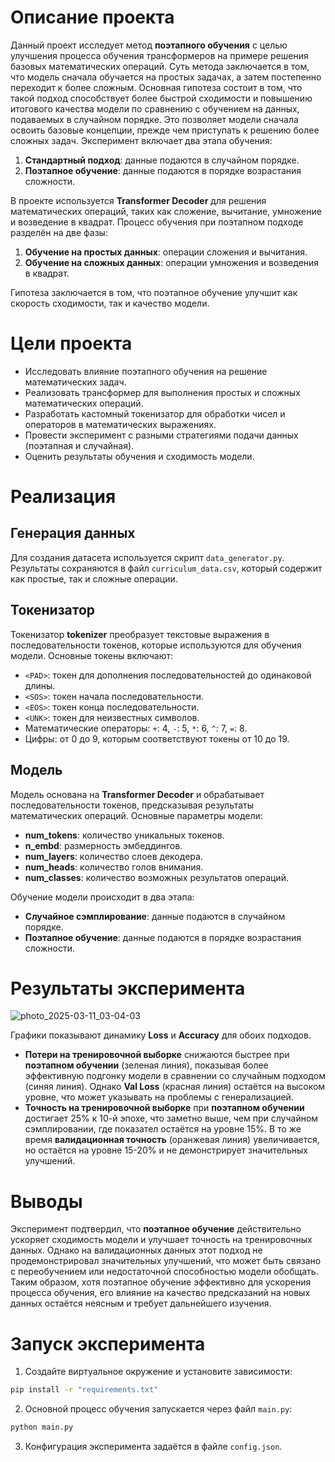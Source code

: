 
# Описание проекта

Данный проект исследует метод **поэтапного обучения** с целью улучшения процесса обучения трансформеров на примере решения базовых математических операций. Суть метода заключается в том, что модель сначала обучается на простых задачах, а затем постепенно переходит к более сложным. Основная гипотеза состоит в том, что такой подход способствует более быстрой сходимости и повышению итогового качества модели по сравнению с обучением на данных, подаваемых в случайном порядке. Это позволяет модели сначала освоить базовые концепции, прежде чем приступать к решению более сложных задач. Эксперимент включает два этапа обучения:

1. **Стандартный подход**: данные подаются в случайном порядке.
2. **Поэтапное обучение**: данные подаются в порядке возрастания сложности.

В проекте используется **Transformer Decoder** для решения математических операций, таких как сложение, вычитание, умножение и возведение в квадрат. Процесс обучения при поэтапном подходе разделён на две фазы:

1. **Обучение на простых данных**: операции сложения и вычитания.
2. **Обучение на сложных данных**: операции умножения и возведения в квадрат.

Гипотеза заключается в том, что поэтапное обучение улучшит как скорость сходимости, так и качество модели.

# Цели проекта

- Исследовать влияние поэтапного обучения на решение математических задач.
- Реализовать трансформер для выполнения простых и сложных математических операций.
- Разработать кастомный токенизатор для обработки чисел и операторов в математических выражениях.
- Провести эксперимент с разными стратегиями подачи данных (поэтапная и случайная).
- Оценить результаты обучения и сходимость модели.
# Реализация
## Генерация данных

Для создания датасета используется скрипт `data_generator.py`. Результаты сохраняются в файл `curriculum_data.csv`, который содержит как простые, так и сложные операции.


## Токенизатор
Токенизатор **tokenizer** преобразует текстовые выражения в последовательности токенов, которые используются для обучения модели. Основные токены включают:

- `<PAD>`: токен для дополнения последовательностей до одинаковой длины. 
- `<SOS>`: токен начала последовательности. 
- `<EOS>`: токен конца последовательности. 
- `<UNK>`: токен для неизвестных символов. 
- Математические операторы: `+`: 4, `-`: 5, `*`: 6, `^`: 7, `=`: 8. 
- Цифры: от 0 до 9, которым соответствуют токены от 10 до 19.

## Модель
Модель основана на **Transformer Decoder** и обрабатывает последовательности токенов, предсказывая результаты математических операций. Основные параметры модели:
- **num_tokens**: количество уникальных токенов. 
- **n_embd**: размерность эмбеддингов. 
- **num_layers**: количество слоев декодера. 
- **num_heads**: количество голов внимания. 
- **num_classes**: количество возможных результатов операций. 

Обучение модели происходит в два этапа:

- **Случайное сэмплирование**: данные подаются в случайном порядке. 
- **Поэтапное обучение**: данные подаются в порядке возрастания сложности.


# Результаты эксперимента

![photo_2025-03-11_03-04-03](https://github.com/user-attachments/assets/e470998a-1a3b-4078-841a-14214888ecc0)

Графики показывают динамику **Loss** и **Accuracy** для обоих подходов.

- **Потери на тренировочной выборке** снижаются быстрее при **поэтапном обучении** (зеленая линия), показывая более эффективную подгонку модели в сравнении со случайным подходом (синяя линия). Однако **Val Loss** (красная линия) остаётся на высоком уровне, что может указывать на проблемы с генерализацией.
- **Точность на тренировочной выборке** при **поэтапном обучении** достигает 25% к 10-й эпохе, что заметно выше, чем при случайном сэмплировании, где показател остаётся на уровне 15%. В то же время **валидационная точность** (оранжевая линия) увеличивается, но остаётся на уровне 15-20% и не демонстрирует значительных улучшений.

# Выводы

Эксперимент подтвердил, что **поэтапное обучение** действительно ускоряет сходимость модели и улучшает точность на тренировочных данных. Однако на валидационных данных этот подход не продемонстрировал значительных улучшений, что может быть связано с переобучением или недостаточной способностью модели обобщать. Таким образом, хотя поэтапное обучение эффективно для ускорения процесса обучения, его влияние на качество предсказаний на новых данных остаётся неясным и требует дальнейшего изучения.

# Запуск эксперимента

1. Создайте виртуальное окружение и установите зависимости:
```bash
pip install -r "requirements.txt"
```
2. Основной процесс обучения запускается через файл `main.py`:
```bash
python main.py
```

3. Конфигурация эксперимента задаётся в файле `config.json`.
